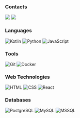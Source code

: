 ### Contacts

[![](https://img.shields.io/badge/Telegram-161B22?style=for-the-badge&logo=telegram&logoColor=ffffff)](https://t.me/matvenoid)
[![](https://img.shields.io/badge/VK-161B22?style=for-the-badge&logo=vk&logoColor=ffffff)](http://vk.com/matvenoid)

### Languages

![Kotlin](https://img.shields.io/badge/kotlin-161B22?style=for-the-badge&logo=kotlin&logoColor=ffffff)
![Python](https://img.shields.io/badge/python-161B22?style=for-the-badge&logo=python&logoColor=ffffff)
![JavaScript](https://img.shields.io/badge/javascript-161B22?style=for-the-badge&logo=javascript&logoColor=ffffff)

### Tools
![Git](https://img.shields.io/badge/git-161B22?style=for-the-badge&logo=git&logoColor=ffffff)
![Docker](https://img.shields.io/badge/docker-161B22?style=for-the-badge&logo=docker&logoColor=ffffff)

### Web Technologies
![HTML](https://img.shields.io/badge/html-161B22?style=for-the-badge&logo=html5&logoColor=ffffff)
![CSS](https://img.shields.io/badge/css-161B22?style=for-the-badge&logo=css3&logoColor=ffffff)
![React](https://img.shields.io/badge/react-161B22?style=for-the-badge&logo=react&logoColor=ffffff)

### Databases
![PostgreSQL](https://img.shields.io/badge/postgresql-161B22?style=for-the-badge&logo=postgresql&logoColor=ffffff)
![MySQL](https://img.shields.io/badge/mysql-161B22?style=for-the-badge&logo=mysql&logoColor=ffffff)
![MSSQL](https://img.shields.io/badge/mssql-161B22?style=for-the-badge&logo=mssql&logoColor=ffffff)
